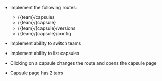 - Implement the following routes:

  - /{team}/capsules
  - /{team}/{capsule}
  - /{team}/{capsule}/versions
  - /{team}/{capsule}/config

- Implement ability to switch teams
- Implement ability to list capsules
- Clicking on a capsule changes the route and opens the capsule page
- Capsule page has 2 tabs
